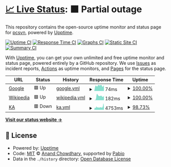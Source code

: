 # [📈 Live Status](https://pcsvn.github.io/upptime): <!--live status--> **🟧 Partial outage**

This repository contains the open-source uptime monitor and status page for [pcsvn](https://pcsvn.github.io/upptime), powered by [Upptime](https://github.com/upptime/upptime).

[![Uptime CI](https://github.com/pcsvn/upptime/workflows/Uptime%20CI/badge.svg)](https://github.com/pcsvn/upptime/actions?query=workflow%3A%22Uptime+CI%22)
[![Response Time CI](https://github.com/pcsvn/upptime/workflows/Response%20Time%20CI/badge.svg)](https://github.com/pcsvn/upptime/actions?query=workflow%3A%22Response+Time+CI%22)
[![Graphs CI](https://github.com/pcsvn/upptime/workflows/Graphs%20CI/badge.svg)](https://github.com/pcsvn/upptime/actions?query=workflow%3A%22Graphs+CI%22)
[![Static Site CI](https://github.com/pcsvn/upptime/workflows/Static%20Site%20CI/badge.svg)](https://github.com/pcsvn/upptime/actions?query=workflow%3A%22Static+Site+CI%22)
[![Summary CI](https://github.com/pcsvn/upptime/workflows/Summary%20CI/badge.svg)](https://github.com/pcsvn/upptime/actions?query=workflow%3A%22Summary+CI%22)

With [Upptime](https://upptime.js.org), you can get your own unlimited and free uptime monitor and status page, powered entirely by a GitHub repository. We use [Issues](https://github.com/pcsvn/upptime/issues) as incident reports, [Actions](https://github.com/pcsvn/upptime/actions) as uptime monitors, and [Pages](https://pcsvn.github.io/upptime) for the status page.

<!--start: status pages-->
<!-- This summary is generated by Upptime (https://github.com/upptime/upptime) -->
<!-- Do not edit this manually, your changes will be overwritten -->
<!-- prettier-ignore -->
| URL | Status | History | Response Time | Uptime |
| --- | ------ | ------- | ------------- | ------ |
| <img alt="" src="https://icons.duckduckgo.com/ip3/www.google.com.ico" height="13"> [Google](https://www.google.com) | 🟩 Up | [google.yml](https://github.com/pcsvn/upptime/commits/HEAD/history/google.yml) | <details><summary><img alt="Response time graph" src="./graphs/google/response-time-week.png" height="20"> 74ms</summary><br><a href="https://pcsvn.github.io/upptime/history/google"><img alt="Response time 101" src="https://img.shields.io/endpoint?url=https%3A%2F%2Fraw.githubusercontent.com%2Fpcsvn%2Fupptime%2FHEAD%2Fapi%2Fgoogle%2Fresponse-time.json"></a><br><a href="https://pcsvn.github.io/upptime/history/google"><img alt="24-hour response time 80" src="https://img.shields.io/endpoint?url=https%3A%2F%2Fraw.githubusercontent.com%2Fpcsvn%2Fupptime%2FHEAD%2Fapi%2Fgoogle%2Fresponse-time-day.json"></a><br><a href="https://pcsvn.github.io/upptime/history/google"><img alt="7-day response time 74" src="https://img.shields.io/endpoint?url=https%3A%2F%2Fraw.githubusercontent.com%2Fpcsvn%2Fupptime%2FHEAD%2Fapi%2Fgoogle%2Fresponse-time-week.json"></a><br><a href="https://pcsvn.github.io/upptime/history/google"><img alt="30-day response time 101" src="https://img.shields.io/endpoint?url=https%3A%2F%2Fraw.githubusercontent.com%2Fpcsvn%2Fupptime%2FHEAD%2Fapi%2Fgoogle%2Fresponse-time-month.json"></a><br><a href="https://pcsvn.github.io/upptime/history/google"><img alt="1-year response time 101" src="https://img.shields.io/endpoint?url=https%3A%2F%2Fraw.githubusercontent.com%2Fpcsvn%2Fupptime%2FHEAD%2Fapi%2Fgoogle%2Fresponse-time-year.json"></a></details> | <details><summary><a href="https://pcsvn.github.io/upptime/history/google">100.00%</a></summary><a href="https://pcsvn.github.io/upptime/history/google"><img alt="All-time uptime 100.00%" src="https://img.shields.io/endpoint?url=https%3A%2F%2Fraw.githubusercontent.com%2Fpcsvn%2Fupptime%2FHEAD%2Fapi%2Fgoogle%2Fuptime.json"></a><br><a href="https://pcsvn.github.io/upptime/history/google"><img alt="24-hour uptime 100.00%" src="https://img.shields.io/endpoint?url=https%3A%2F%2Fraw.githubusercontent.com%2Fpcsvn%2Fupptime%2FHEAD%2Fapi%2Fgoogle%2Fuptime-day.json"></a><br><a href="https://pcsvn.github.io/upptime/history/google"><img alt="7-day uptime 100.00%" src="https://img.shields.io/endpoint?url=https%3A%2F%2Fraw.githubusercontent.com%2Fpcsvn%2Fupptime%2FHEAD%2Fapi%2Fgoogle%2Fuptime-week.json"></a><br><a href="https://pcsvn.github.io/upptime/history/google"><img alt="30-day uptime 100.00%" src="https://img.shields.io/endpoint?url=https%3A%2F%2Fraw.githubusercontent.com%2Fpcsvn%2Fupptime%2FHEAD%2Fapi%2Fgoogle%2Fuptime-month.json"></a><br><a href="https://pcsvn.github.io/upptime/history/google"><img alt="1-year uptime 100.00%" src="https://img.shields.io/endpoint?url=https%3A%2F%2Fraw.githubusercontent.com%2Fpcsvn%2Fupptime%2FHEAD%2Fapi%2Fgoogle%2Fuptime-year.json"></a></details>
| <img alt="" src="https://icons.duckduckgo.com/ip3/en.wikipedia.org.ico" height="13"> [Wikipedia](https://en.wikipedia.org) | 🟩 Up | [wikipedia.yml](https://github.com/pcsvn/upptime/commits/HEAD/history/wikipedia.yml) | <details><summary><img alt="Response time graph" src="./graphs/wikipedia/response-time-week.png" height="20"> 182ms</summary><br><a href="https://pcsvn.github.io/upptime/history/wikipedia"><img alt="Response time 186" src="https://img.shields.io/endpoint?url=https%3A%2F%2Fraw.githubusercontent.com%2Fpcsvn%2Fupptime%2FHEAD%2Fapi%2Fwikipedia%2Fresponse-time.json"></a><br><a href="https://pcsvn.github.io/upptime/history/wikipedia"><img alt="24-hour response time 194" src="https://img.shields.io/endpoint?url=https%3A%2F%2Fraw.githubusercontent.com%2Fpcsvn%2Fupptime%2FHEAD%2Fapi%2Fwikipedia%2Fresponse-time-day.json"></a><br><a href="https://pcsvn.github.io/upptime/history/wikipedia"><img alt="7-day response time 182" src="https://img.shields.io/endpoint?url=https%3A%2F%2Fraw.githubusercontent.com%2Fpcsvn%2Fupptime%2FHEAD%2Fapi%2Fwikipedia%2Fresponse-time-week.json"></a><br><a href="https://pcsvn.github.io/upptime/history/wikipedia"><img alt="30-day response time 186" src="https://img.shields.io/endpoint?url=https%3A%2F%2Fraw.githubusercontent.com%2Fpcsvn%2Fupptime%2FHEAD%2Fapi%2Fwikipedia%2Fresponse-time-month.json"></a><br><a href="https://pcsvn.github.io/upptime/history/wikipedia"><img alt="1-year response time 186" src="https://img.shields.io/endpoint?url=https%3A%2F%2Fraw.githubusercontent.com%2Fpcsvn%2Fupptime%2FHEAD%2Fapi%2Fwikipedia%2Fresponse-time-year.json"></a></details> | <details><summary><a href="https://pcsvn.github.io/upptime/history/wikipedia">100.00%</a></summary><a href="https://pcsvn.github.io/upptime/history/wikipedia"><img alt="All-time uptime 100.00%" src="https://img.shields.io/endpoint?url=https%3A%2F%2Fraw.githubusercontent.com%2Fpcsvn%2Fupptime%2FHEAD%2Fapi%2Fwikipedia%2Fuptime.json"></a><br><a href="https://pcsvn.github.io/upptime/history/wikipedia"><img alt="24-hour uptime 100.00%" src="https://img.shields.io/endpoint?url=https%3A%2F%2Fraw.githubusercontent.com%2Fpcsvn%2Fupptime%2FHEAD%2Fapi%2Fwikipedia%2Fuptime-day.json"></a><br><a href="https://pcsvn.github.io/upptime/history/wikipedia"><img alt="7-day uptime 100.00%" src="https://img.shields.io/endpoint?url=https%3A%2F%2Fraw.githubusercontent.com%2Fpcsvn%2Fupptime%2FHEAD%2Fapi%2Fwikipedia%2Fuptime-week.json"></a><br><a href="https://pcsvn.github.io/upptime/history/wikipedia"><img alt="30-day uptime 100.00%" src="https://img.shields.io/endpoint?url=https%3A%2F%2Fraw.githubusercontent.com%2Fpcsvn%2Fupptime%2FHEAD%2Fapi%2Fwikipedia%2Fuptime-month.json"></a><br><a href="https://pcsvn.github.io/upptime/history/wikipedia"><img alt="1-year uptime 100.00%" src="https://img.shields.io/endpoint?url=https%3A%2F%2Fraw.githubusercontent.com%2Fpcsvn%2Fupptime%2FHEAD%2Fapi%2Fwikipedia%2Fuptime-year.json"></a></details>
| <img alt="" src="https://icons.duckduckgo.com/ip3/kiena.vn.ico" height="13"> [KA](https://kiena.vn) | 🟥 Down | [ka.yml](https://github.com/pcsvn/upptime/commits/HEAD/history/ka.yml) | <details><summary><img alt="Response time graph" src="./graphs/ka/response-time-week.png" height="20"> 4753ms</summary><br><a href="https://pcsvn.github.io/upptime/history/ka"><img alt="Response time 4754" src="https://img.shields.io/endpoint?url=https%3A%2F%2Fraw.githubusercontent.com%2Fpcsvn%2Fupptime%2FHEAD%2Fapi%2Fka%2Fresponse-time.json"></a><br><a href="https://pcsvn.github.io/upptime/history/ka"><img alt="24-hour response time 7233" src="https://img.shields.io/endpoint?url=https%3A%2F%2Fraw.githubusercontent.com%2Fpcsvn%2Fupptime%2FHEAD%2Fapi%2Fka%2Fresponse-time-day.json"></a><br><a href="https://pcsvn.github.io/upptime/history/ka"><img alt="7-day response time 4753" src="https://img.shields.io/endpoint?url=https%3A%2F%2Fraw.githubusercontent.com%2Fpcsvn%2Fupptime%2FHEAD%2Fapi%2Fka%2Fresponse-time-week.json"></a><br><a href="https://pcsvn.github.io/upptime/history/ka"><img alt="30-day response time 4754" src="https://img.shields.io/endpoint?url=https%3A%2F%2Fraw.githubusercontent.com%2Fpcsvn%2Fupptime%2FHEAD%2Fapi%2Fka%2Fresponse-time-month.json"></a><br><a href="https://pcsvn.github.io/upptime/history/ka"><img alt="1-year response time 4754" src="https://img.shields.io/endpoint?url=https%3A%2F%2Fraw.githubusercontent.com%2Fpcsvn%2Fupptime%2FHEAD%2Fapi%2Fka%2Fresponse-time-year.json"></a></details> | <details><summary><a href="https://pcsvn.github.io/upptime/history/ka">98.73%</a></summary><a href="https://pcsvn.github.io/upptime/history/ka"><img alt="All-time uptime 99.39%" src="https://img.shields.io/endpoint?url=https%3A%2F%2Fraw.githubusercontent.com%2Fpcsvn%2Fupptime%2FHEAD%2Fapi%2Fka%2Fuptime.json"></a><br><a href="https://pcsvn.github.io/upptime/history/ka"><img alt="24-hour uptime 98.79%" src="https://img.shields.io/endpoint?url=https%3A%2F%2Fraw.githubusercontent.com%2Fpcsvn%2Fupptime%2FHEAD%2Fapi%2Fka%2Fuptime-day.json"></a><br><a href="https://pcsvn.github.io/upptime/history/ka"><img alt="7-day uptime 98.73%" src="https://img.shields.io/endpoint?url=https%3A%2F%2Fraw.githubusercontent.com%2Fpcsvn%2Fupptime%2FHEAD%2Fapi%2Fka%2Fuptime-week.json"></a><br><a href="https://pcsvn.github.io/upptime/history/ka"><img alt="30-day uptime 99.39%" src="https://img.shields.io/endpoint?url=https%3A%2F%2Fraw.githubusercontent.com%2Fpcsvn%2Fupptime%2FHEAD%2Fapi%2Fka%2Fuptime-month.json"></a><br><a href="https://pcsvn.github.io/upptime/history/ka"><img alt="1-year uptime 99.39%" src="https://img.shields.io/endpoint?url=https%3A%2F%2Fraw.githubusercontent.com%2Fpcsvn%2Fupptime%2FHEAD%2Fapi%2Fka%2Fuptime-year.json"></a></details>

<!--end: status pages-->

[**Visit our status website →**](https://pcsvn.github.io/upptime)

## 📄 License

- Powered by: [Upptime](https://github.com/upptime/upptime)
- Code: [MIT](./LICENSE) © [Anand Chowdhary](https://anandchowdhary.com), supported by [Pabio](https://pabio.com)
- Data in the `./history` directory: [Open Database License](https://opendatacommons.org/licenses/odbl/1-0/)
